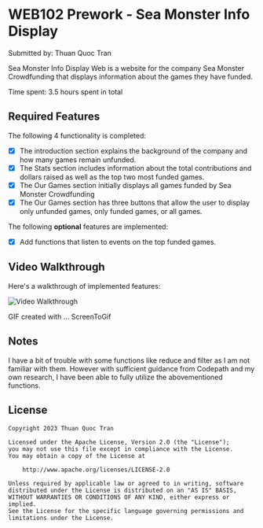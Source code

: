 # WEB102 Prework - Sea Monster Info Display 

Submitted by: Thuan Quoc Tran

Sea Monster Info Display Web is a website for the company Sea Monster Crowdfunding that displays information about the games they have funded.

Time spent: 3.5 hours spent in total

## Required Features

The following 4 functionality is completed:

* [X] The introduction section explains the background of the company and how many games remain unfunded.
* [X] The Stats section includes information about the total contributions and dollars raised as well as the top two most funded games.
* [X] The Our Games section initially displays all games funded by Sea Monster Crowdfunding
* [X] The Our Games section has three buttons that allow the user to display only unfunded games, only funded games, or all games.

The following **optional** features are implemented:

* [X] Add functions that listen to events on the top funded games.

## Video Walkthrough

Here's a walkthrough of implemented features:

<img src='assets/seamonster.gif' title='Video Walkthrough' width='' alt='Video Walkthrough' />

<!-- Replace this with whatever GIF tool you used! -->
GIF created with ...  ScreenToGif
<!-- Recommended tools:
[Kap](https://getkap.co/) for macOS
[ScreenToGif](https://www.screentogif.com/) for Windows
[peek](https://github.com/phw/peek) for Linux. -->

## Notes

I have a bit of trouble with some functions like reduce and filter as I am not familiar with them. However with sufficient guidance from Codepath and my own research, I have been able to fully utilize the abovementioned functions.

## License

    Copyright 2023 Thuan Quoc Tran

    Licensed under the Apache License, Version 2.0 (the "License");
    you may not use this file except in compliance with the License.
    You may obtain a copy of the License at

        http://www.apache.org/licenses/LICENSE-2.0

    Unless required by applicable law or agreed to in writing, software
    distributed under the License is distributed on an "AS IS" BASIS,
    WITHOUT WARRANTIES OR CONDITIONS OF ANY KIND, either express or implied.
    See the License for the specific language governing permissions and
    limitations under the License.

